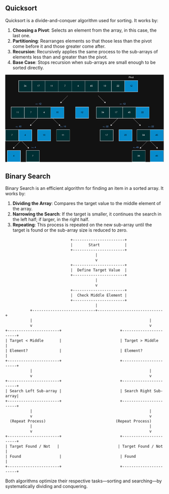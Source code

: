 ## Quicksort
Quicksort is a divide-and-conquer algorithm used for sorting. It works by:
1. **Choosing a Pivot**: Selects an element from the array, in this case, the last one.
2. **Partitioning**: Rearranges elements so that those less than the pivot come before it and those greater come after.
3. **Recursion**: Recursively applies the same process to the sub-arrays of elements less than and greater than the pivot.
4. **Base Case**: Stops recursion when sub-arrays are small enough to be sorted directly.

![Alt text](Quicksort.jpg)

## Binary Search
Binary Search is an efficient algorithm for finding an item in a sorted array. It works by:
1. **Dividing the Array**: Compares the target value to the middle element of the array.
2. **Narrowing the Search**: If the target is smaller, it continues the search in the left half; if larger, in the right half.
3. **Repeating**: This process is repeated on the new sub-array until the target is found or the sub-array size is reduced to zero.

```plaintext
                             +-----------------------+
                             |       Start           |
                             +-----------------------+
                                        |
                                        v
                             +-----------------------+
                             |  Define Target Value  |
                             +-----------------------+
                                        |
                                        v
                             +-----------------------+
                             |  Check Middle Element |
                             +-----------------------+
                                        |
           +----------------------------+-----------------------------+
           |                                                    |
           v                                                    v
+-----------------------+                          +-----------------------+
| Target < Middle       |                          | Target > Middle       |
| Element?              |                          | Element?              |
+-----------------------+                          +-----------------------+
           |                                                    |
           v                                                    v
+-----------------------+                          +-----------------------+
| Search Left Sub-array |                          | Search Right Sub-array|
+-----------------------+                          +-----------------------+
           |                                                    |
           v                                                    v
  (Repeat Process)                               (Repeat Process)
           |                                                    |
           v                                                    v
+-----------------------+                          +-----------------------+
| Target Found / Not   |                          | Target Found / Not   |
| Found                 |                          | Found                 |
+-----------------------+                          +-----------------------+
```

Both algorithms optimize their respective tasks—sorting and searching—by systematically dividing and conquering.
